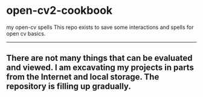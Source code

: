 # open-cv2-cookbook
my open-cv spells
This repo exists to save some interactions and spells for open cv basics.


----
There are not many things that can be evaluated and viewed. I am excavating my projects in parts from the Internet and local storage. The repository is filling up gradually.
----
